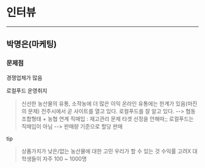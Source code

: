 # 인터뷰

---

## 박명은(마케팅)

### 문제점

경쟁업체가 많음

로컬푸드 운영취지

> 신선한 농산물의 유통, 소작농에 더 많은 이익
> 온라인 유통에는 한계가 있음(마진의 문제)
> 전주시에서 곧 사이트를 열고 있다.
> 로컬푸드를 잘 알고 있다. --> 협동조합형태 + 농협 연계
> 직매입 : 재고관리 문제
> 타겟 선정을 안해따;;
> 로컬푸드는 직매입이 아님 --> 판매량 기준으로 할당 판매

tip

> 상품가치가 낮은/없는 농산물에 대한 고민
> 우리가 할 수 있는 것
> 수익률 고려X
> 대학생들이 자주
> 100 ~ 1000명
